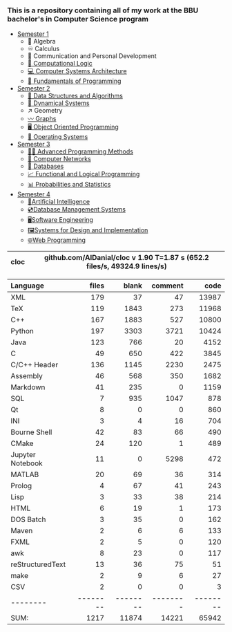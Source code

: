 ### This is a repository containing all of my work at the BBU bachelor's in Computer Science program

* [Semester 1](Semester1/)
    * 🔢 Algebra
    * ♾️ Calculus
    * 💬 Communication and Personal Development
    * [🔣 Computational Logic](Semester1/Computational%20Logic/)
    * [💻 Computer Systems Architecture](Semester1/Computer%20Systems%20Architecture/)
    * [🐍 Fundamentals of Programming](Semester1/Fundamentals%20of%20Programming/)
* [Semester 2](Semester2/)
    * [🌴 Data Structures and Algorithms](Semester2/Data%20Structures%20and%20Algorithms/)
    * [🔄 Dynamical Systems](Semester2/Dynamical%20Systems/)
    * ↗ Geometry
    * [〰️ Graphs](Semester2/Graphs/)
    * [🖥️ Object Oriented Programming](Semester2/Object%20Oriented%20Programming/)
    * [🐧 Operating Systems](Semester2/Operating%20Systems/)
* [Semester 3](Semester3/)
    * [👨‍💻️ Advanced Programming Methods](Semester3/Advanced%20Programming%20Methods/)
    * [📶 Computer Networks](Semester3/Computer%20Networks/)
    * [💾 Databases](Semester3/Databases/)
    * [📈 Functional and Logical Programming](Semester3/Functional%20and%20Logical%20Programming/)
    * [📊 Probabilities and Statistics](Semester3/Probabilities%20and%20Statistics/)
* [Semester 4](Semester4/)
    * [🤖Artificial Intelligence](Semester4/Artificial%20Intelligence/)
    * [💿Database Management Systems](Semester4/Database%20Management%20Systems/)
    * [🖥️Software Engineering](Semester4/Software%20Engineering/)
    * [🖼️Systems for Design and Implementation](Semester4/Systems%20for%20Design%20and%20Implementation/)
    * [🌐Web Programming](Semester4/Web%20Programming/)


cloc|github.com/AlDanial/cloc v 1.90  T=1.87 s (652.2 files/s, 49324.9 lines/s)
--- | ---

Language|files|blank|comment|code
:-------|-------:|-------:|-------:|-------:
XML|179|37|47|13987
TeX|119|1843|273|11968
C++|167|1883|527|10800
Python|197|3303|3721|10424
Java|123|766|20|4152
C|49|650|422|3845
C/C++ Header|136|1145|2230|2475
Assembly|46|568|350|1682
Markdown|41|235|0|1159
SQL|7|935|1047|878
Qt|8|0|0|860
INI|3|4|16|704
Bourne Shell|42|83|66|490
CMake|24|120|1|489
Jupyter Notebook|11|0|5298|472
MATLAB|20|69|36|314
Prolog|4|67|41|243
Lisp|3|33|38|214
HTML|6|19|1|173
DOS Batch|3|35|0|162
Maven|2|6|6|133
FXML|2|5|0|120
awk|8|23|0|117
reStructuredText|13|36|75|51
make|2|9|6|27
CSV|2|0|0|3
--------|--------|--------|--------|--------
SUM:|1217|11874|14221|65942

